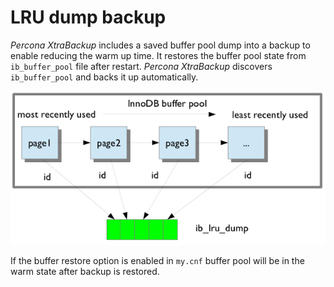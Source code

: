 # LRU dump backup

<!-- There is a MySQL feature
https://dev.mysql.com/doc/refman/8.0/en/innodb-preload-buffer-pool.html, it
allows to save and restore buffer pool dump. xtrabackup includes saved buffer
pool dump into a backup

ib_lru_dump should be renamed to ib_buffer_pool and reference is given on mysql docs
on how to enable it -->
*Percona XtraBackup* includes a saved buffer pool dump into a backup to enable
reducing the warm up time. It restores the buffer pool state from
`ib_buffer_pool` file after restart. *Percona XtraBackup* discovers
`ib_buffer_pool` and backs it up automatically.



![image](../_static/lru_dump.png)

If the buffer restore option is enabled in `my.cnf` buffer pool will be in
the warm state after backup is restored.
